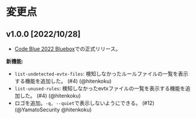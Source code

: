 # 変更点

## v1.0.0 [2022/10/28]

- [Code Blue 2022 Bluebox](https://codeblue.jp/2022/en/talks/?content=talks_24)での正式リリース。

**新機能:**

- `list-undetected-evtx-files`: 検知しなかったルールファイルの一覧を表示する機能を追加した。 (#4) (@hitenkoku)
- `list-unused-rules`: 検知しなかったevtxファイルの一覧を表示する機能を追加した。 (#4) (@hitenkoku)
- ロゴを追加。`-q, --quiet`で表示しないようにできる。 (#12) (@YamatoSecurity @hitenkoku)
